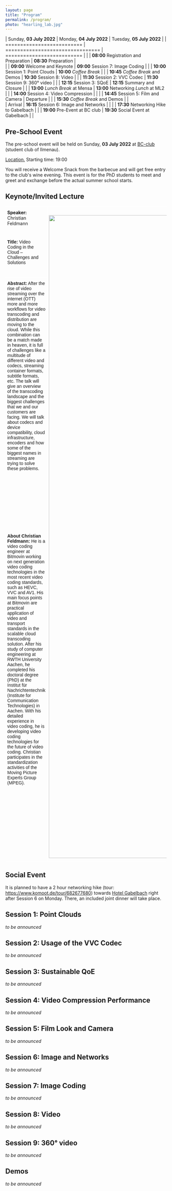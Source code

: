 ```yaml
---
layout: page
title: "Program"
permalink: /program/
photo: "hearling_lab.jpg"
---
```



| Sunday, **03 July 2022**  	  | Monday, **04 July 2022**   		 		| Tuesday, **05 July 2022**   	  		|
| ==========================	  | ================================ 		| ==========================  	  		|
| 		 		            	  | **08:00** Registration and Preparation	| **08:30** Preparation			   	  	|	
| 			   	             	  | **09:00** Welcome and Keynote         	| **09:00** Session 7: Image Coding	  	|
|	        	             	  | **10:00** Session 1: Point Clouds		| **10:00** _Coffee Break_ 		   	  	|
| 		                     	  | **10:45** _Coffee Break_ and Demos	   	| **10:30** Session 8: Video     	  	|
| 		                     	  | **11:30** Session 2: VVC Codec 			| **11:30** Session 9: 360° video	  	|
| 		                     	  | **12:15** Session 3: SQoE				| **12:15** Summary and Closure	 	  	|
| 		                    	  | **13:00** _Lunch Break_ at Mensa		| **13:00** Networking _Lunch_ at ML2 	|
|		                    	  | **14:00** Session 4: Video Compression	|                            	  		|
| 				             	  | **14:45** Session 5: Film and Camera 	| Departure		 				 		|
| 				            	  | **15:30** _Coffee Break_ and Demos	   	|                                	 	|	
| Arrival	 		        	  | **16:15** Session 6: Image and Networks	|                            	 	    |
| 				           		  | **17:30** Networking Hike to Gabelbach	|                            	   		|
| **19:00**	Pre-Event at BC club  | **19:30** Social Event at Gabelbach		|                    	          		|



## Pre-School Event
The pre-school event will be held on Sunday, **03 July 2022** at [BC-club](https://bc-club.de/) (student club of Ilmenau).

<a href="https://osm.org/go/0GqhODM8D?m=" target="_blank">Location.</a> Starting time: 19:00

You will receive a Welcome Snack from the barbecue and will get free entry to the club's wine evening. This event is for the PhD students to meet and greet and exchange before the actual summer school starts. 

## Keynote/Invited Lecture

<style type="text/css">
.tg  {border-collapse:collapse;border-spacing:0;}
.tg td{border-color:black;border-style:solid;border-width:1px;font-family:Arial, sans-serif;font-size:14px;
  overflow:hidden;padding:10px 5px;word-break:normal;}
.tg th{border-color:black;border-style:solid;border-width:1px;font-family:Arial, sans-serif;font-size:14px;
  font-weight:normal;overflow:hidden;padding:10px 5px;word-break:normal;}
.tg .tg-zv4m{border-color:#ffffff;text-align:left;vertical-align:top}
.tg .tg-ztdv{border-color:#ffffff;font-family:inherit;text-align:center;vertical-align:middle}
.tg .tg-sd0v{border-color:#ffffff;font-family:inherit;text-align:left;vertical-align:top}
</style>
<table class="tg">
<thead>
  <tr>
    <td class="tg-sd0v"><b>Speaker:</b> Christian Feldmann</td>
    <td class="tg-ztdv" rowspan="4"><br><img src="/SVCP2022/assets/images/keynote_speaker.jpg" width="2000"/>  </td>
  </tr>
  <tr>
    <td class="tg-zv4m"><b>Title:</b> Video Coding in the Cloud – Challenges and Solutions</td>
  </tr>
  <tr>
    <td class="tg-zv4m"><b>Abstract:</b> After the rise of video streaming over the internet (OTT) more and more workflows for video transcoding and distribution are moving to the cloud. While this combination can be a match made in heaven, it is full of challenges like a multitude of different video and codecs, streaming container formats, subtitle formats, etc. The talk will give an overview of the transcoding landscape and the biggest challenges that we and our customers are facing. We will talk about codecs and device compatibility, cloud infrastructure, encoders and how some of the biggest names in streaming are trying to solve these problems.</td>
  </tr>
  <tr>
    <td class="tg-zv4m"> <b> About Christian Feldmann:</b> He is a video coding engineer at Bitmovin working on next generation video coding technologies in the most recent video coding standards, such as HEVC, VVC and AV1. His main focus points at Bitmovin are practical application of video and transport standards in the scalable cloud transcoding solution. After his study of computer engineering at RWTH University Aachen, he completed his doctoral degree (PhD) at the Institut für Nachrichtentechnik (Institute for Communication Technologies) in Aachen. With his detailed experience in video coding, he is developing video coding technologies for the future of video coding. Christian participates in the standardization activities of the Moving Picture Experts Group (MPEG).</td>
  </tr>
</thead>
</table>

## Social Event
It is planned to have a 2 hour networking hike (tour: https://www.komoot.de/tour/682677680) towards [Hotel Gabelbach](https://www.hotel-gabelbach.de/en/) right after Session 6 on Monday. There, an included joint dinner will take place. 

## Session 1: Point Clouds
_to be announced_
## Session 2: Usage of the VVC Codec 
_to be announced_
## Session 3: Sustainable QoE
_to be announced_
## Session 4: Video Compression Performance
_to be announced_
## Session 5: Film Look and Camera
_to be announced_
## Session 6: Image and Networks
_to be announced_
## Session 7: Image Coding
_to be announced_
## Session 8: Video
_to be announced_
## Session 9: 360° video
_to be announced_

## Demos 
_to be announced_

<!--
**TODO**
-->

<!--
* lab tours (AVLabs, hearing lab, medialab II)
* maybe hiking to a restaurant?

* Lab-Tours & Get-Together: On Sunday, 25 July, there was a Get-Together, including technical tours at the 3IT, CINIQ as well as in the TiME-Lab where participants learned more about the work of the Fraunhofer HHI and its partners.

* Spree Boat Tour: Participants of the Summer School were taken on an evening boat tour on the river Spree in Berlin, where they were treated to a delicious barbecue. The relaxed atmosphere gave them the chance to further exchange ideas after a day of fruitful discussions and to get to know each other even more, while enjoying a beautiful trip through the center of the city.

-->